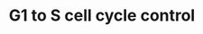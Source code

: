 ---
annotations:
- id: PW:0000094
  parent: regulatory pathway
  type: Pathway Ontology
  value: cell cycle checkpoint pathway
- id: PW:0000095
  parent: regulatory pathway
  type: Pathway Ontology
  value: G1/S DNA damage checkpoint pathway
authors:
- A.C.Zambon
- MaintBot
- Khanspers
- Mark.scott
- AlexanderPico
- Christine Chichester
- Zari
- Ryanmiller
- DeSl
- Egonw
- Eweitz
citedin:
- link: PMC6961668
  title: The double dealing of cyclin D1 (2020)
- link: PMC5628161
  title: MicroRNA expression profiling of Xp11 renal cell carcinoma (2017)
- link: PMC5085087
  title: Long Term Culture of the A549 Cancer Cell Line Promotes Multilamellar Body
    Formation and Differentiation towards an Alveolar Type II Pneumocyte Phenotype
    (2016)
- link: PMC12223304
  title: 'Causal role of immunophenotypes in HIV-1 acquisition: insights from Mendelian
    randomization analysis (2025)'
- link: PMC11831748
  title: Bioinformatics analysis identifies dysregulation of miR-548F-3p and its hub
    gene in triple-negative breast cancer (2025)
- link: PMC12106470
  title: 'Glypican-3 regulated epithelial mesenchymal transformation-related genes
    in osteosarcoma: based on comprehensive tumor microenvironment profiling (2025)'
- link: PMC4599789
  title: The impact of PPARα activation on whole genome gene expression in human precision
    cut liver slices (2015)
communities:
- CPTAC
- ONTOX
- PancCanNet
description: 'In the G1 phase there are two types of DNA damage responses, the p53-dependent
  and the p53-independent pathways. The p53-dependent responses inhibit CDKs through
  the up-regulation of genes encoding CKIs mediated by the p53 protein, whereas the
  p53-independent mechanisms inhibit CDKs through the inhibitory T14Y15 phosphorylation
  of Cdk2. Failure of DNA damage checkpoints in G1 leads to mutagenic replication
  of damaged templates and other replication defects. Source: Reactome Protein phosphorylation
  sites were added based on information from PhosphoSitePlus (R), www.phosphosite.org.
  Proteins on this pathway have targeted assays available via the [CPTAC Assay Portal](https://assays.cancer.gov/available_assays?wp_id=WP45).'
last-edited: 2025-03-03
ndex: 83e663f5-8b5f-11eb-9e72-0ac135e8bacf
organisms:
- Homo sapiens
redirect_from:
- /index.php/Pathway:WP45
- /instance/WP45
- /instance/WP45_r137143
revision: r137143
schema-jsonld:
- '@context': https://schema.org/
  '@id': https://wikipathways.github.io/pathways/WP45.html
  '@type': Dataset
  creator:
    '@type': Organization
    name: WikiPathways
  description: 'In the G1 phase there are two types of DNA damage responses, the p53-dependent
    and the p53-independent pathways. The p53-dependent responses inhibit CDKs through
    the up-regulation of genes encoding CKIs mediated by the p53 protein, whereas
    the p53-independent mechanisms inhibit CDKs through the inhibitory T14Y15 phosphorylation
    of Cdk2. Failure of DNA damage checkpoints in G1 leads to mutagenic replication
    of damaged templates and other replication defects. Source: Reactome Protein phosphorylation
    sites were added based on information from PhosphoSitePlus (R), www.phosphosite.org.
    Proteins on this pathway have targeted assays available via the [CPTAC Assay Portal](https://assays.cancer.gov/available_assays?wp_id=WP45).'
  keywords:
  - ATM
  - CCNA1
  - CCNB1
  - CCND1
  - CCND2
  - CCND3
  - CCNE1
  - CCNE2
  - CCNG2
  - CCNH
  - CDC25A
  - CDC2A
  - CDC45L
  - CDK1
  - CDK2
  - CDK4
  - CDK6
  - CDK7
  - CDKN1A
  - CDKN1B
  - CDKN1C
  - CDKN2A
  - CDKN2B
  - CDKN2C
  - CDKN2D
  - CREB1
  - CREB3
  - CREB3L1
  - CREB3L3
  - CREB3L4
  - CREBL1
  - E2F1
  - E2F2
  - E2F3
  - GADD45A
  - MCM2
  - MCM3
  - MCM4
  - MCM5
  - MCM6
  - MCM7
  - MDM2
  - MNAT1
  - MYC
  - MYT1
  - ORC1L
  - ORC2L
  - ORC3L
  - ORC4L
  - ORC5L
  - ORC6L
  - PCNA
  - POLA2
  - POLE
  - POLE2
  - PRIM1
  - PRIM2A
  - RB1
  - RPA1
  - RPA2
  - RPA3
  - TFDP1
  - TFDP2
  - TP53
  - WEE1
  license: CC0
  name: G1 to S cell cycle control
seo: CreativeWork
title: G1 to S cell cycle control
wpid: WP45
---